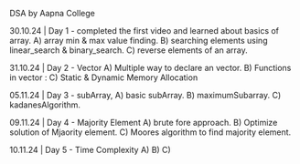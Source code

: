 DSA by Aapna College

30.10.24 | Day 1 - completed the first video and learned about basics of array.
A) array min & max value finding.
B) searching elements using linear_search & binary_search.
C) reverse elements of an array.

31.10.24 | Day 2 - Vector
A) Multiple way to declare an vector.
B) Functions in vector : 
C) Static & Dynamic Memory Allocation

05.11.24 | Day 3 - subArray,
A) basic subArray.
B) maximumSubarray.
C) kadanesAlgorithm.

09.11.24 | Day 4 - Majority Element
A) brute fore approach.
B) Optimize solution of Mjaority element.
C) Moores algorithm to find majority element.

10.11.24 | Day 5 - Time Complexity
A) 
B)
C) 

